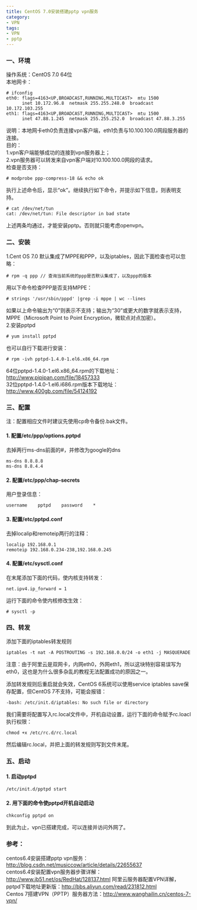 ```yaml
---
title: CentOS 7.0安装搭建pptp vpn服务
category:
- VPN
tags:
- VPN
- pptp
---
```


### 一、环境
操作系统：CentOS 7.0 64位  
本地网卡：  

    # ifconfig
    eth0: flags=4163<UP,BROADCAST,RUNNING,MULTICAST>  mtu 1500
          inet 10.172.96.8  netmask 255.255.248.0  broadcast 10.172.103.255
    eth1: flags=4163<UP,BROADCAST,RUNNING,MULTICAST>  mtu 1500
          inet 47.88.1.245  netmask 255.255.252.0  broadcast 47.88.3.255

说明：本地网卡eth0负责连接vpn客户端，eth1负责与10.100.100.0网段服务器的连接。  
目的：  
1.vpn客户端能够成功的连接到vpn服务器上；  
2.vpn服务器可以转发来自vpn客户端对10.100.100.0网段的请求。  
检查是否支持：  

    # modprobe ppp-compress-18 && echo ok

执行上述命令后，显示“ok”。继续执行如下命令，并提示如下信息，则表明支持。  

    # cat /dev/net/tun
    cat: /dev/net/tun: File descriptor in bad state

上述两条均通过，才能安装pptp。否则就只能考虑openvpn。  

### 二、安装
1.Cent OS 7.0 默认集成了MPPE和PPP，以及iptables，因此下面检查也可以忽略：  

    # rpm -q ppp // 查询当前系统的ppp是否默认集成了，以及ppp的版本

用以下命令检查PPP是否支持MPPE：

    # strings '/usr/sbin/pppd' |grep -i mppe | wc --lines

如果以上命令输出为“0”则表示不支持；输出为“30”或更大的数字就表示支持，MPPE（Microsoft Point to Point Encryption，微软点对点加密）。  
2.安装pptpd

    # yum install pptpd

也可以自行下载进行安装：  

    # rpm -ivh pptpd-1.4.0-1.el6.x86_64.rpm

64位pptpd-1.4.0-1.el6.x86_64.rpm的下载地址：<http://www.pipipan.com/file/18457333>  
32位pptpd-1.4.0-1.el6.i686.rpm版本下载地址：<http://www.400gb.com/file/54124192>  

### 三、配置
注：配置相应文件时建议先使用cp命令备份.bak文件。
#### 1. 配置/etc/ppp/options.pptpd
去掉两行ms-dns前面的#，并修改为google的dns  

    ms-dns 8.8.8.8
    ms-dns 8.8.4.4

#### 2. 配置/etc/ppp/chap-secrets
用户登录信息：  

    username    pptpd    password    *

#### 3. 配置/etc/pptpd.conf
去掉localip和remoteip两行的注释：  

    localip 192.168.0.1
    remoteip 192.168.0.234-238,192.168.0.245

#### 4. 配置/etc/sysctl.conf
在末尾添加下面的代码，使内核支持转发：  

    net.ipv4.ip_forward = 1

运行下面的命令使内核修改生效：  

    # sysctl -p

### 四、转发
添加下面的iptables转发规则  

    iptables -t nat -A POSTROUTING -s 192.168.0.0/24 -o eth1 -j MASQUERADE

注意：由于阿里云是双网卡，内网eth0，外网eth1，所以这块特别容易误写为eth0，这也是为什么很多杂乱的教程无法配置成功的原因之一。  

添加转发规则后重启就会失效，CentOS 6系统可以使用service iptables save保存配置，但CentOS 7不支持，可能会报错：  

    -bash: /etc/init.d/iptables: No such file or directory

我们需要将配置写入rc.local文件中，开机自动设置，运行下面的命令赋予rc.loacl执行权限：  

    chmod +x /etc/rc.d/rc.local

然后编辑rc.local，并把上面的转发规则写到文件末尾。  

### 五、启动

#### 1. 启动pptpd

    /etc/init.d/pptpd start

#### 2. 用下面的命令使pptpd开机自动启动

    chkconfig pptpd on

到此为止，vpn已搭建完成，可以连接并访问外网了。  

### 参考：  
centos6.4安装搭建pptp vpn服务：<http://blog.csdn.net/musiccow/article/details/22655637>  
centos6.4安装配置vpn服务器步骤详解：<http://www.jb51.net/os/RedHat/128137.html>
阿里云服务器配置VPN详解，pptpd下载地址更新版：<http://bbs.aliyun.com/read/231812.html>  
Centos 7搭建VPN（PPTP）服务器方法：<http://www.wanghailin.cn/centos-7-vpn/>  
